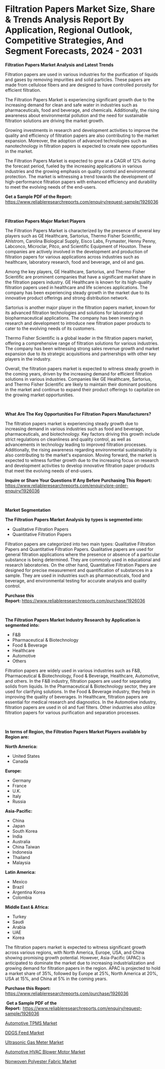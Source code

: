 <p><h1>Filtration Papers Market Size, Share & Trends Analysis Report By Application, Regional Outlook, Competitive Strategies, And Segment Forecasts, 2024 - 2031</h1></p><p><strong>Filtration Papers Market Analysis and Latest Trends</strong></p>
<p><p>Filtration papers are used in various industries for the purification of liquids and gases by removing impurities and solid particles. These papers are made from cellulose fibers and are designed to have controlled porosity for efficient filtration.</p><p>The Filtration Papers Market is experiencing significant growth due to the increasing demand for clean and safe water in industries such as pharmaceuticals, food and beverage, and chemicals. Additionally, the rising awareness about environmental pollution and the need for sustainable filtration solutions are driving the market growth.</p><p>Growing investments in research and development activities to improve the quality and efficiency of filtration papers are also contributing to the market expansion. Moreover, the adoption of advanced technologies such as nanotechnology in filtration papers is expected to create new opportunities in the market.</p><p>The Filtration Papers Market is expected to grow at a CAGR of 12% during the forecast period, fueled by the increasing applications in various industries and the growing emphasis on quality control and environmental protection. The market is witnessing a trend towards the development of high-performance filtration papers with enhanced efficiency and durability to meet the evolving needs of the end-users.</p></p>
<p><strong>Get a Sample PDF of the Report:&nbsp;</strong> <a href="https://www.reliableresearchreports.com/enquiry/request-sample/1926036">https://www.reliableresearchreports.com/enquiry/request-sample/1926036</a></p>
<p>&nbsp;</p>
<p><strong>Filtration Papers Major Market Players</strong></p>
<p><p>The Filtration Papers Market is characterized by the presence of several key players such as GE Healthcare, Sartorius, Thermo Fisher Scientific, Ahlstrom, Carolina Biological Supply, Eisco Labs, Frymaster, Henny Penny, Labconco, Microclar, Pitco, and Scientific Equipment of Houston. These companies are actively involved in the development and production of filtration papers for various applications across industries such as healthcare, laboratory research, food and beverage, and oil and gas.</p><p>Among the key players, GE Healthcare, Sartorius, and Thermo Fisher Scientific are prominent companies that have a significant market share in the filtration papers industry. GE Healthcare is known for its high-quality filtration papers used in healthcare and life sciences applications. The company has been experiencing steady growth in the market due to its innovative product offerings and strong distribution network.</p><p>Sartorius is another major player in the filtration papers market, known for its advanced filtration technologies and solutions for laboratory and biopharmaceutical applications. The company has been investing in research and development to introduce new filtration paper products to cater to the evolving needs of its customers.</p><p>Thermo Fisher Scientific is a global leader in the filtration papers market, offering a comprehensive range of filtration solutions for various industries. The company has been witnessing strong sales revenue growth and market expansion due to its strategic acquisitions and partnerships with other key players in the industry.</p><p>Overall, the filtration papers market is expected to witness steady growth in the coming years, driven by the increasing demand for efficient filtration solutions in various industries. Companies like GE Healthcare, Sartorius, and Thermo Fisher Scientific are likely to maintain their dominant positions in the market and continue to expand their product offerings to capitalize on the growing market opportunities.</p></p>
<p>&nbsp;</p>
<p><strong>What Are The Key Opportunities For Filtration Papers Manufacturers?</strong></p>
<p><p>The filtration papers market is experiencing steady growth due to increasing demand in various industries such as food and beverage, pharmaceuticals, and biotechnology. Key factors driving this growth include strict regulations on cleanliness and quality control, as well as advancements in technology leading to improved filtration processes. Additionally, the rising awareness regarding environmental sustainability is also contributing to the market's expansion. Moving forward, the market is expected to witness further growth due to the increasing focus on research and development activities to develop innovative filtration paper products that meet the evolving needs of end-users.</p></p>
<p><strong>Inquire or Share Your Questions If Any Before Purchasing This Report:</strong> <a href="https://www.reliableresearchreports.com/enquiry/pre-order-enquiry/1926036">https://www.reliableresearchreports.com/enquiry/pre-order-enquiry/1926036</a></p>
<p>&nbsp;</p>
<p><strong>Market Segmentation</strong></p>
<p><strong>The Filtration Papers Market Analysis by types is segmented into:</strong></p>
<p><ul><li>Qualitative Filtration Papers</li><li>Quantitative Filtration Papers</li></ul></p>
<p><p>Filtration papers are categorized into two main types: Qualitative Filtration Papers and Quantitative Filtration Papers. Qualitative papers are used for general filtration applications where the presence or absence of a particular substance is being determined. They are commonly used in educational and research laboratories. On the other hand, Quantitative Filtration Papers are designed for precise measurement and quantification of substances in a sample. They are used in industries such as pharmaceuticals, food and beverage, and environmental testing for accurate analysis and quality control.</p></p>
<p><strong>Purchase this Report:&nbsp;</strong><a href="https://www.reliableresearchreports.com/purchase/1926036">https://www.reliableresearchreports.com/purchase/1926036</a></p>
<p>&nbsp;</p>
<p><strong>The Filtration Papers Market Industry Research by Application is segmented into:</strong></p>
<p><ul><li>F&B</li><li>Pharmaceutical & Biotechnology</li><li>Food & Beverage</li><li>Healthcare</li><li>Automotive</li><li>Others</li></ul></p>
<p><p>Filtration papers are widely used in various industries such as F&B, Pharmaceutical & Biotechnology, Food & Beverage, Healthcare, Automotive, and others. In the F&B industry, filtration papers are used for separating solids from liquids. In the Pharmaceutical & Biotechnology sector, they are used for clarifying solutions. In the Food & Beverage industry, they help in improving the quality of beverages. In Healthcare, filtration papers are essential for medical research and diagnostics. In the Automotive industry, filtration papers are used in oil and fuel filters. Other industries also utilize filtration papers for various purification and separation processes.</p></p>
<p>&nbsp;</p>
<p><strong>In terms of Region, the Filtration Papers Market Players available by Region are:</strong></p>
<p>
    <p> <strong> North America: </strong>
        <ul>
            <li>United States</li>
            <li>Canada</li>
        </ul>
        </p> 
    <p> <strong> Europe: </strong>
        <ul>
            <li>Germany</li>
            <li>France</li>
            <li>U.K.</li>
            <li>Italy</li>
            <li>Russia</li>
        </ul>
        </p> 
    <p> <strong> Asia-Pacific: </strong>
        <ul>
            <li>China</li>
            <li>Japan</li>
            <li>South Korea</li>
            <li>India</li>
            <li>Australia</li>
            <li>China Taiwan</li>
            <li>Indonesia</li>
            <li>Thailand</li>
            <li>Malaysia</li>
        </ul>
        </p> 
    <p> <strong> Latin America: </strong>
        <ul>
            <li>Mexico</li>
            <li>Brazil</li>
            <li>Argentina Korea</li>
            <li>Colombia</li>
        </ul>
        </p> 
    <p> <strong> Middle East & Africa: </strong>
        <ul>
            <li>Turkey</li>
            <li>Saudi</li>
            <li>Arabia</li>
            <li>UAE</li>
            <li>Korea</li>
        </ul>
    </p>
    </p>
<p><p>The filtration papers market is expected to witness significant growth across various regions, with North America, Europe, USA, and China showing promising growth potential. However, Asia-Pacific (APAC) is anticipated to dominate the market due to increasing industrialization and growing demand for filtration papers in the region. APAC is projected to hold a market share of 35%, followed by Europe at 25%, North America at 20%, USA at 15%, and China at 5% in the coming years.</p></p>
<p><strong>Purchase this Report: </strong><a href="https://www.reliableresearchreports.com/purchase/1926036">https://www.reliableresearchreports.com/purchase/1926036</a></p>
<p>&nbsp;<strong>Get a Sample PDF of the Report:&nbsp;&nbsp;</strong><a href="https://www.reliableresearchreports.com/enquiry/request-sample/1926036">https://www.reliableresearchreports.com/enquiry/request-sample/1926036</a></p>
<p><strong></strong></p>
<p><p><a href="https://woozy-pyroraptor-a1f.notion.site/Automotive-TPMS-Market-Research-Report-Unlocks-Analysis-on-the-Market-Financial-Status-Market-Size--f2bb96fb17f449f79ab2fc31f2107fd5">Automotive TPMS Market</a></p><p><a href="https://rainy-horn-d69.notion.site/DDGS-Feed-Market-Size-2024-2031-Global-Industrial-Analysis-Key-Geographical-Regions-Market-Share-6e28a86a139b434db9e45bddbb50f18b">DDGS Feed Market</a></p><p><a href="https://view.publitas.com/reportprime-1/ultrasonic-gas-meter-market-size-global-industry-overview-market-segmentation-and-forecast-2024-to-2031/">Ultrasonic Gas Meter Market</a></p><p><a href="https://rainy-horn-d69.notion.site/Automotive-HVAC-Blower-Motor-Market-Research-Report-Provides-thorough-Industry-Overview-which-offer-9c856f505d3442b984cc4cfc806c2714">Automotive HVAC Blower Motor Market</a></p><p><a href="https://view.publitas.com/reportprime-1/nonwoven-polyester-fabric-market-size-growth-outlook-from-2024-to-2031-projecting-at-markets-trends-analysis-by-application-regional-outlook-and-revenue/">Nonwoven Polyester Fabric Market</a></p></p>